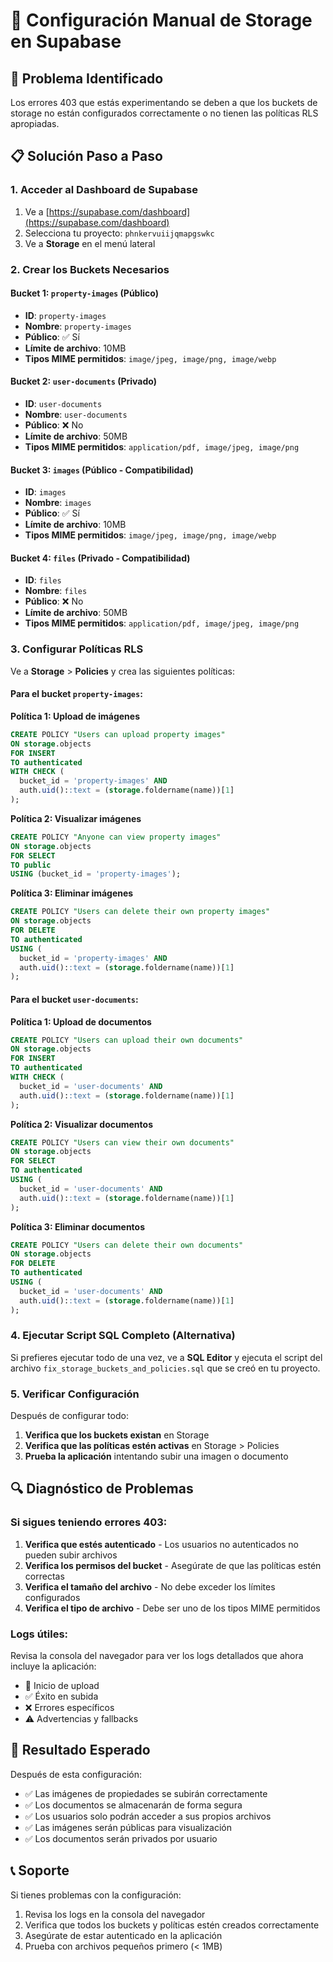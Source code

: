 # 🔧 Configuración Manual de Storage en Supabase

## 🚨 Problema Identificado

Los errores 403 que estás experimentando se deben a que los buckets de storage no están configurados correctamente o no tienen las políticas RLS apropiadas.

## 📋 Solución Paso a Paso

### 1. Acceder al Dashboard de Supabase

1. Ve a [https://supabase.com/dashboard](https://supabase.com/dashboard)
2. Selecciona tu proyecto: `phnkervuiijqmapgswkc`
3. Ve a **Storage** en el menú lateral

### 2. Crear los Buckets Necesarios

#### Bucket 1: `property-images` (Público)
- **ID**: `property-images`
- **Nombre**: `property-images`
- **Público**: ✅ Sí
- **Límite de archivo**: 10MB
- **Tipos MIME permitidos**: `image/jpeg, image/png, image/webp`

#### Bucket 2: `user-documents` (Privado)
- **ID**: `user-documents`
- **Nombre**: `user-documents`
- **Público**: ❌ No
- **Límite de archivo**: 50MB
- **Tipos MIME permitidos**: `application/pdf, image/jpeg, image/png`

#### Bucket 3: `images` (Público - Compatibilidad)
- **ID**: `images`
- **Nombre**: `images`
- **Público**: ✅ Sí
- **Límite de archivo**: 10MB
- **Tipos MIME permitidos**: `image/jpeg, image/png, image/webp`

#### Bucket 4: `files` (Privado - Compatibilidad)
- **ID**: `files`
- **Nombre**: `files`
- **Público**: ❌ No
- **Límite de archivo**: 50MB
- **Tipos MIME permitidos**: `application/pdf, image/jpeg, image/png`

### 3. Configurar Políticas RLS

Ve a **Storage** > **Policies** y crea las siguientes políticas:

#### Para el bucket `property-images`:

**Política 1: Upload de imágenes**
```sql
CREATE POLICY "Users can upload property images"
ON storage.objects
FOR INSERT
TO authenticated
WITH CHECK (
  bucket_id = 'property-images' AND
  auth.uid()::text = (storage.foldername(name))[1]
);
```

**Política 2: Visualizar imágenes**
```sql
CREATE POLICY "Anyone can view property images"
ON storage.objects
FOR SELECT
TO public
USING (bucket_id = 'property-images');
```

**Política 3: Eliminar imágenes**
```sql
CREATE POLICY "Users can delete their own property images"
ON storage.objects
FOR DELETE
TO authenticated
USING (
  bucket_id = 'property-images' AND
  auth.uid()::text = (storage.foldername(name))[1]
);
```

#### Para el bucket `user-documents`:

**Política 1: Upload de documentos**
```sql
CREATE POLICY "Users can upload their own documents"
ON storage.objects
FOR INSERT
TO authenticated
WITH CHECK (
  bucket_id = 'user-documents' AND
  auth.uid()::text = (storage.foldername(name))[1]
);
```

**Política 2: Visualizar documentos**
```sql
CREATE POLICY "Users can view their own documents"
ON storage.objects
FOR SELECT
TO authenticated
USING (
  bucket_id = 'user-documents' AND
  auth.uid()::text = (storage.foldername(name))[1]
);
```

**Política 3: Eliminar documentos**
```sql
CREATE POLICY "Users can delete their own documents"
ON storage.objects
FOR DELETE
TO authenticated
USING (
  bucket_id = 'user-documents' AND
  auth.uid()::text = (storage.foldername(name))[1]
);
```

### 4. Ejecutar Script SQL Completo (Alternativa)

Si prefieres ejecutar todo de una vez, ve a **SQL Editor** y ejecuta el script del archivo `fix_storage_buckets_and_policies.sql` que se creó en tu proyecto.

### 5. Verificar Configuración

Después de configurar todo:

1. **Verifica que los buckets existan** en Storage
2. **Verifica que las políticas estén activas** en Storage > Policies
3. **Prueba la aplicación** intentando subir una imagen o documento

## 🔍 Diagnóstico de Problemas

### Si sigues teniendo errores 403:

1. **Verifica que estés autenticado** - Los usuarios no autenticados no pueden subir archivos
2. **Verifica los permisos del bucket** - Asegúrate de que las políticas estén correctas
3. **Verifica el tamaño del archivo** - No debe exceder los límites configurados
4. **Verifica el tipo de archivo** - Debe ser uno de los tipos MIME permitidos

### Logs útiles:

Revisa la consola del navegador para ver los logs detallados que ahora incluye la aplicación:
- 🚀 Inicio de upload
- ✅ Éxito en subida
- ❌ Errores específicos
- ⚠️ Advertencias y fallbacks

## 🎯 Resultado Esperado

Después de esta configuración:
- ✅ Las imágenes de propiedades se subirán correctamente
- ✅ Los documentos se almacenarán de forma segura
- ✅ Los usuarios solo podrán acceder a sus propios archivos
- ✅ Las imágenes serán públicas para visualización
- ✅ Los documentos serán privados por usuario

## 📞 Soporte

Si tienes problemas con la configuración:
1. Revisa los logs en la consola del navegador
2. Verifica que todos los buckets y políticas estén creados correctamente
3. Asegúrate de estar autenticado en la aplicación
4. Prueba con archivos pequeños primero (< 1MB)

